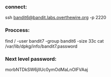 ### connect:
ssh bandit6@bandit.labs.overthewire.org -p 2220

### Proccess:

find / -user bandit7 -group bandit6 -size 33c
cat /var/lib/dpkg/info/bandit7.password

### Next level password:
morbNTDkSW6jIlUc0ymOdMaLnOlFVAaj
